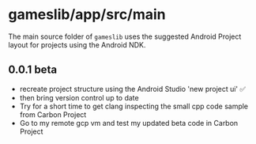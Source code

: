 # gameslib/app/src/main
The main source folder of `gameslib`
uses the suggested Android Project layout
for projects using the Android NDK.
## 0.0.1 beta
- recreate project structure using the Android Studio 'new project ui' ✅
- then bring version control up to date
- Try for a short time to get clang inspecting the small cpp code sample from Carbon Project
- Go to my remote gcp vm and test my updated beta code in Carbon Project